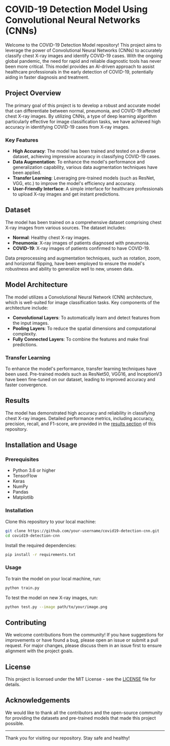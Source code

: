 # COVID-19 Detection Model Using Convolutional Neural Networks (CNNs)

Welcome to the COVID-19 Detection Model repository! This project aims to leverage the power of Convolutional Neural Networks (CNNs) to accurately classify chest X-ray images and identify COVID-19 cases. With the ongoing global pandemic, the need for rapid and reliable diagnostic tools has never been more critical. This model provides an AI-driven approach to assist healthcare professionals in the early detection of COVID-19, potentially aiding in faster diagnosis and treatment.

## Project Overview

The primary goal of this project is to develop a robust and accurate model that can differentiate between normal, pneumonia, and COVID-19 affected chest X-ray images. By utilizing CNNs, a type of deep learning algorithm particularly effective for image classification tasks, we have achieved high accuracy in identifying COVID-19 cases from X-ray images.

### Key Features

- **High Accuracy**: The model has been trained and tested on a diverse dataset, achieving impressive accuracy in classifying COVID-19 cases.
- **Data Augmentation**: To enhance the model's performance and generalization capability, various data augmentation techniques have been applied.
- **Transfer Learning**: Leveraging pre-trained models (such as ResNet, VGG, etc.) to improve the model's efficiency and accuracy.
- **User-Friendly Interface**: A simple interface for healthcare professionals to upload X-ray images and get instant predictions.

## Dataset

The model has been trained on a comprehensive dataset comprising chest X-ray images from various sources. The dataset includes:
- **Normal**: Healthy chest X-ray images.
- **Pneumonia**: X-ray images of patients diagnosed with pneumonia.
- **COVID-19**: X-ray images of patients confirmed to have COVID-19.

Data preprocessing and augmentation techniques, such as rotation, zoom, and horizontal flipping, have been employed to ensure the model's robustness and ability to generalize well to new, unseen data.

## Model Architecture

The model utilizes a Convolutional Neural Network (CNN) architecture, which is well-suited for image classification tasks. Key components of the architecture include:
- **Convolutional Layers**: To automatically learn and detect features from the input images.
- **Pooling Layers**: To reduce the spatial dimensions and computational complexity.
- **Fully Connected Layers**: To combine the features and make final predictions.

### Transfer Learning

To enhance the model's performance, transfer learning techniques have been used. Pre-trained models such as ResNet50, VGG16, and InceptionV3 have been fine-tuned on our dataset, leading to improved accuracy and faster convergence.

## Results

The model has demonstrated high accuracy and reliability in classifying chest X-ray images. Detailed performance metrics, including accuracy, precision, recall, and F1-score, are provided in the [results section](#results) of this repository.

## Installation and Usage

### Prerequisites

- Python 3.6 or higher
- TensorFlow
- Keras
- NumPy
- Pandas
- Matplotlib

### Installation

Clone this repository to your local machine:
```bash
git clone https://github.com/your-username/covid19-detection-cnn.git
cd covid19-detection-cnn
```

Install the required dependencies:
```bash
pip install -r requirements.txt
```

### Usage

To train the model on your local machine, run:
```bash
python train.py
```

To test the model on new X-ray images, run:
```bash
python test.py --image path/to/your/image.png
```

## Contributing

We welcome contributions from the community! If you have suggestions for improvements or have found a bug, please open an issue or submit a pull request. For major changes, please discuss them in an issue first to ensure alignment with the project goals.

## License

This project is licensed under the MIT License - see the [LICENSE](LICENSE) file for details.

## Acknowledgements

We would like to thank all the contributors and the open-source community for providing the datasets and pre-trained models that made this project possible.

---

Thank you for visiting our repository. Stay safe and healthy!
